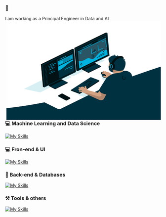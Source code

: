 ### 👋

I am working as a Principal Engineer in Data and AI
<img align="right" alt="GIF" src="https://github.com/vpolimenov/vpolimenov/blob/main/coder.gif?raw=true" width="500" height="320" />
<h3>💻  Machine Learning and Data Science</h3>

[![My Skills](https://skillicons.dev/icons?i=ai,tensorflow,pytorch,py,r)](https://skillicons.dev)

<h3>💻  Fron-end & UI</h3>

[![My Skills](https://skillicons.dev/icons?i=js,ts,react,angular,redux)](https://skillicons.dev)

<h3>🤖 Back-end & Databases</h3>

[![My Skills](https://skillicons.dev/icons?i=django,flask,postgresql,mysql,sqlite,regex)](https://skillicons.dev)

<h3>⚒️ Tools & others</h3>

[![My Skills](https://skillicons.dev/icons?i=vscode,vim,git,github,linux,postman,bash,discord,latex)](https://skillicons.dev)
